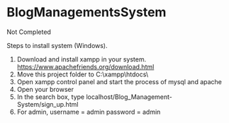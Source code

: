 # BlogManagementsSystem
 
Not Completed

Steps to install system (Windows).
1. Download and install xampp in your system. https://www.apachefriends.org/download.html
2. Move this project folder to C:\xampp\htdocs\
3. Open xampp control panel and start the process of mysql and apache
4. Open your browser
5. In the search box, type localhost/Blog_Management-System/sign_up.html
6. For admin, username = admin password = admin
